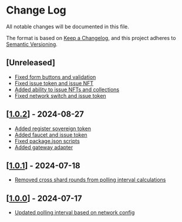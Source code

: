 # Change Log

All notable changes will be documented in this file.

The format is based on [Keep a Changelog](https://keepachangelog.com/en/1.0.0/),
and this project adheres to [Semantic Versioning](https://semver.org/spec/v2.0.0.html).

## [Unreleased]

- [Fixed form buttons and validation](https://github.com/multiversx/mx-wallet-dapp/pull/46)
- [Fixed issue token and issue NFT](https://github.com/multiversx/mx-wallet-dapp/pull/46)
- [Added ability to issue NFTs and collections](https://github.com/multiversx/mx-wallet-dapp/pull/45)
- [Fixed network switch and issue token](https://github.com/multiversx/mx-lite-wallet-dapp/pull/44)

## [[1.0.2](https://github.com/multiversx/mx-lite-wallet-dapp/pull/42)] - 2024-08-27

- [Added register sovereign token](https://github.com/multiversx/mx-wallet-dapp/pull/43)
- [Added faucet and issue token](https://github.com/multiversx/mx-wallet-dapp/pull/41)
- [Fixed package.json scripts](https://github.com/multiversx/mx-wallet-dapp/pull/39)
- [Added gateway adapter](https://github.com/multiversx/mx-wallet-dapp/pull/35)

## [[1.0.1](https://github.com/multiversx/mx-lite-wallet-dapp/pull/34)] - 2024-07-18

- [Removed cross shard rounds from polling interval calculations](https://github.com/multiversx/mx-wallet-dapp/pull/34)

## [[1.0.0](https://github.com/multiversx/mx-lite-wallet-dapp/pull/33)] - 2024-07-17

- [Updated polling interval based on network config](https://github.com/multiversx/mx-wallet-dapp/pull/33)
